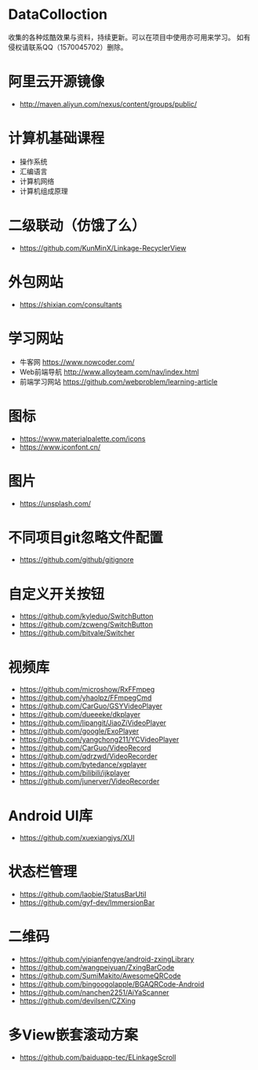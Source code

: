 # DataColloction
收集的各种炫酷效果与资料，持续更新。可以在项目中使用亦可用来学习。
如有侵权请联系QQ（1570045702）删除。

# 阿里云开源镜像
- http://maven.aliyun.com/nexus/content/groups/public/

# 计算机基础课程
- 操作系统
- 汇编语言
- 计算机网络
- 计算机组成原理

# 二级联动（仿饿了么）
- https://github.com/KunMinX/Linkage-RecyclerView

# 外包网站
- https://shixian.com/consultants

# 学习网站
- 牛客网 https://www.nowcoder.com/
- Web前端导航 http://www.alloyteam.com/nav/index.html
- 前端学习网站 https://github.com/webproblem/learning-article

# 图标
- https://www.materialpalette.com/icons
- https://www.iconfont.cn/

# 图片
- https://unsplash.com/

# 不同项目git忽略文件配置
- https://github.com/github/gitignore

# 自定义开关按钮
- https://github.com/kyleduo/SwitchButton
- https://github.com/zcweng/SwitchButton
- https://github.com/bitvale/Switcher

# 视频库
- https://github.com/microshow/RxFFmpeg
- https://github.com/yhaolpz/FFmpegCmd
- https://github.com/CarGuo/GSYVideoPlayer
- https://github.com/dueeeke/dkplayer
- https://github.com/lipangit/JiaoZiVideoPlayer
- https://github.com/google/ExoPlayer
- https://github.com/yangchong211/YCVideoPlayer
- https://github.com/CarGuo/VideoRecord
- https://github.com/qdrzwd/VideoRecorder
- https://github.com/bytedance/xgplayer
- https://github.com/bilibili/ijkplayer
- https://github.com/junerver/VideoRecorder

# Android UI库
- https://github.com/xuexiangjys/XUI

# 状态栏管理
- https://github.com/laobie/StatusBarUtil
- https://github.com/gyf-dev/ImmersionBar

# 二维码
- https://github.com/yipianfengye/android-zxingLibrary
- https://github.com/wangpeiyuan/ZxingBarCode
- https://github.com/SumiMakito/AwesomeQRCode
- https://github.com/bingoogolapple/BGAQRCode-Android
- https://github.com/nanchen2251/AiYaScanner
- https://github.com/devilsen/CZXing



# 多View嵌套滚动方案

- https://github.com/baiduapp-tec/ELinkageScroll
